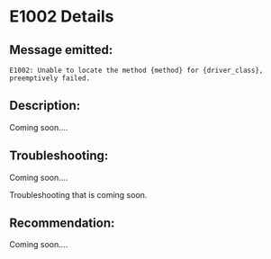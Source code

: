 # E1002 Details

## Message emitted:

`E1002: Unable to locate the method {method} for {driver_class}, preemptively failed.`

## Description:

Coming soon....

## Troubleshooting:

Coming soon....

Troubleshooting that is coming soon.

## Recommendation:

Coming soon....